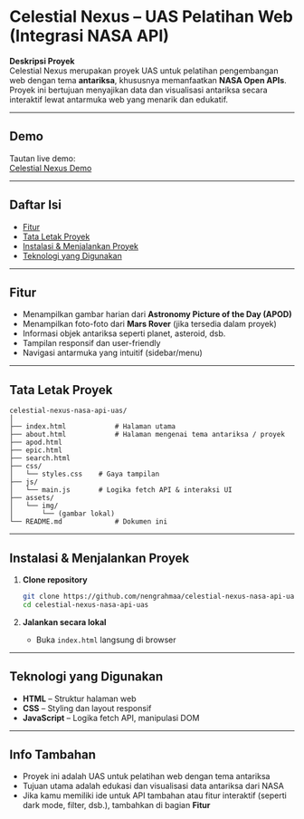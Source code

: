 # Celestial Nexus – UAS Pelatihan Web (Integrasi NASA API)

**Deskripsi Proyek**  
Celestial Nexus merupakan proyek UAS untuk pelatihan pengembangan web dengan tema **antariksa**, khususnya memanfaatkan **NASA Open APIs**. Proyek ini bertujuan menyajikan data dan visualisasi antariksa secara interaktif lewat antarmuka web yang menarik dan edukatif.

---

## Demo 
Tautan live demo:  
[Celestial Nexus Demo](https://celestial-nexus-nasa-api-uas-web.vercel.app/)

---

## Daftar Isi  
- [Fitur](#fitur)  
- [Tata Letak Proyek](#tata-letak-proyek)  
- [Instalasi & Menjalankan Proyek](#instalasi--menjalankan-proyek)  
- [Teknologi yang Digunakan](#teknologi-yang-digunakan)

---

## Fitur  
- Menampilkan gambar harian dari **Astronomy Picture of the Day (APOD)**  
- Menampilkan foto-foto dari **Mars Rover** (jika tersedia dalam proyek)  
- Informasi objek antariksa seperti planet, asteroid, dsb.  
- Tampilan responsif dan user-friendly  
- Navigasi antarmuka yang intuitif (sidebar/menu)

---

## Tata Letak Proyek  
```text
celestial-nexus-nasa-api-uas/
│
├── index.html            # Halaman utama
├── about.html            # Halaman mengenai tema antariksa / proyek
├── apod.html
├── epic.html
├── search.html
├── css/
│   └── styles.css    # Gaya tampilan
├── js/
│   └── main.js       # Logika fetch API & interaksi UI
├── assets/
│   └── img/
│       └── (gambar lokal)
└── README.md             # Dokumen ini
```

---

## Instalasi & Menjalankan Proyek  
1. **Clone repository**  
   ```bash
   git clone https://github.com/nengrahmaa/celestial-nexus-nasa-api-uas.git
   cd celestial-nexus-nasa-api-uas
   ```

2. **Jalankan secara lokal**  
   - Buka `index.html` langsung di browser
     
---

## Teknologi yang Digunakan  
- **HTML** – Struktur halaman web  
- **CSS** – Styling dan layout responsif  
- **JavaScript** – Logika fetch API, manipulasi DOM

---

## Info Tambahan  
- Proyek ini adalah UAS untuk pelatihan web dengan tema antariksa  
- Tujuan utama adalah edukasi dan visualisasi data antariksa dari NASA  
- Jika kamu memiliki ide untuk API tambahan atau fitur interaktif (seperti dark mode, filter, dsb.), tambahkan di bagian **Fitur**
